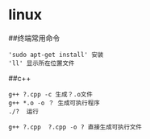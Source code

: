 # linux

##终端常用命令
    
    'sudo apt-get install' 安装
    'll' 显示所在位置文件

##c++

    g++ ?.cpp -c 生成？.o文件
    g++ *.o -o ？ 生成可执行程序
    ./?  运行
    
    g++ ?.cpp  ?.cpp -o ? 直接生成可执行文件
